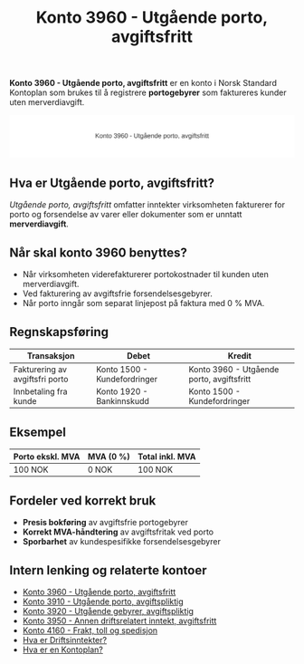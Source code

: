 ﻿---
title: "Konto 3960 - Utgående porto, avgiftsfritt"
seoTitle: "Konto 3960 | Utgående porto, avgiftsfritt"
description: "Konto 3960 i Norsk Standard Kontoplan brukes til å registrere portogebyrer som faktureres kunder uten merverdiavgift, typisk når porto er avgiftsfritt ved forsendelser."
summary: "Kort forklart: Konto 3960 brukes for utgående porto som faktureres uten MVA, slik at inntekten bokføres korrekt som avgiftsfri."
---

**Konto 3960 - Utgående porto, avgiftsfritt** er en konto i Norsk Standard Kontoplan som brukes til å registrere **portogebyrer** som faktureres kunder uten merverdiavgift.

![Illustrasjon av Konto 3960 - Utgående porto, avgiftsfritt](3960-utgaende-porto-avgiftsfritt-image.svg)

## Hva er Utgående porto, avgiftsfritt?

*Utgående porto, avgiftsfritt* omfatter inntekter virksomheten fakturerer for porto og forsendelse av varer eller dokumenter som er unntatt **merverdiavgift**.

## Når skal konto 3960 benyttes?

* Når virksomheten viderefakturerer portokostnader til kunden uten merverdiavgift.
* Ved fakturering av avgiftsfrie forsendelsesgebyrer.
* Når porto inngår som separat linjepost på faktura med 0 % MVA.

## Regnskapsføring

| Transaksjon                         | Debet                         | Kredit                                    |
|-------------------------------------|-------------------------------|-------------------------------------------|
| Fakturering av avgiftsfri porto     | Konto 1500 - Kundefordringer  | Konto 3960 - Utgående porto, avgiftsfritt |
| Innbetaling fra kunde               | Konto 1920 - Bankinnskudd     | Konto 1500 - Kundefordringer              |

## Eksempel

| Porto ekskl. MVA  | MVA (0 %) | Total inkl. MVA |
|-------------------|-----------|-----------------|
| 100 NOK           | 0 NOK     | 100 NOK         |

## Fordeler ved korrekt bruk

* **Presis bokføring** av avgiftsfrie portogebyrer
* **Korrekt MVA-håndtering** av avgiftsfritak ved porto
* **Sporbarhet** av kundespesifikke forsendelsesgebyrer

## Intern lenking og relaterte kontoer

* [Konto 3960 - Utgående porto, avgiftsfritt](/blogs/kontoplan/3960-utgaende-porto-avgiftsfritt "Konto 3960 - Utgående porto, avgiftsfritt")
* [Konto 3910 - Utgående porto, avgiftspliktig](/blogs/kontoplan/3910-utgaende-porto-avgiftspliktig "Konto 3910 - Utgående porto, avgiftspliktig")
* [Konto 3920 - Utgående gebyrer, avgiftspliktig](/blogs/kontoplan/3920-utgaende-gebyrer-avgiftspliktig "Konto 3920 - Utgående gebyrer, avgiftspliktig")
* [Konto 3950 - Annen driftsrelatert inntekt, avgiftsfritt](/blogs/kontoplan/3950-annen-driftsrelatert-inntekt-avgiftsfritt "Konto 3950 - Annen driftsrelatert inntekt, avgiftsfritt")
* [Konto 4160 - Frakt, toll og spedisjon](/blogs/kontoplan/4160-frakt-toll-og-spedisjon "Konto 4160 - Frakt, toll og spedisjon")
* [Hva er Driftsinntekter?](/blogs/regnskap/hva-er-driftsinntekter "Hva er Driftsinntekter? Komplett Guide til Driftsinntekter i Regnskap")
* [Hva er en Kontoplan?](/blogs/regnskap/hva-er-kontoplan "Hva er en Kontoplan? Komplett Guide til Kontoplaner i Norsk Regnskap")






